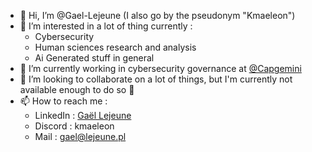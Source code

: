 - 👋 Hi, I’m @Gael-Lejeune (I also go by the pseudonym "Kmaeleon")
- 👀 I’m interested in a lot of thing currently :
  - Cybersecurity
  - Human sciences research and analysis
  - Ai Generated stuff in general
- 🌱 I’m currently working in cybersecurity governance at [@Capgemini](https://github.com/Capgemini)
- 💞️ I’m looking to collaborate on a lot of things, but I'm currently not available enough to do so :smiling_face_with_tear:
- 📫 How to reach me :
  - LinkedIn : [Gaël Lejeune](https://www.linkedin.com/in/gael-lejeune/)
  - Discord : kmaeleon
  - Mail : gael@lejeune.pl

<!---
Gael-Lejeune/Gael-Lejeune is a ✨ special ✨ repository because its `README.md` (this file) appears on your GitHub profile.
You can click the Preview link to take a look at your changes.
--->
